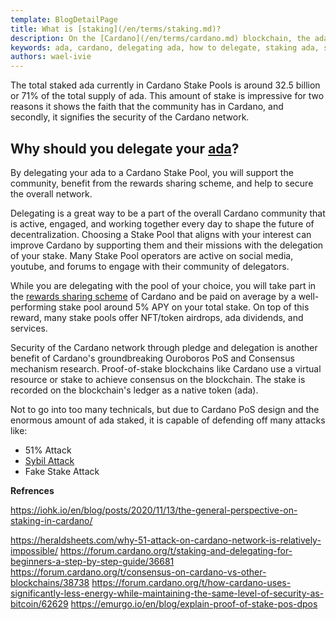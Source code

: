 ```yaml
---
template: BlogDetailPage
title: What is [staking](/en/terms/staking.md)?
description: On the [Cardano](/en/terms/cardano.md) blockchain, the ada held by wallets represents the stake in the network; the ability to use your stake to either [pledge](/en/terms/pledge.md) or delegate is one of the core elements of Cardano.
keywords: ada, cardano, delegating ada, how to delegate, staking ada, staking
authors: wael-ivie
---
```


The total staked ada currently in Cardano Stake Pools is around 32.5 billion or 71% of the total supply of ada. This amount of stake is impressive for two reasons it shows the faith that the community has in Cardano, and secondly, it signifies the security of the Cardano network. 

## Why should you delegate your [ada](/en/terms/ada.md)? 

By delegating your ada to a Cardano Stake Pool, you will support the community, benefit from the rewards sharing scheme, and help to secure the overall network. 

Delegating is a great way to be a part of the overall Cardano community that is active, engaged, and working together every day to shape the future of decentralization. Choosing a Stake Pool that aligns with your interest can improve Cardano by supporting them and their missions with the delegation of your stake. Many Stake Pool operators are active on social media, youtube, and forums to engage with their community of delegators.

While you are delegating with the pool of your choice, you will take part in the [rewards sharing scheme](https://arxiv.org/abs/1807.11218) of Cardano and be paid on average by a well-performing stake pool around 5% APY on your total stake. On top of this reward, many stake pools offer NFT/token airdrops, ada dividends, and services. 

Security of the Cardano network through pledge and delegation is another benefit of Cardano's groundbreaking Ouroboros PoS and Consensus mechanism research. Proof-of-stake blockchains like Cardano use a virtual resource or stake to achieve consensus on the blockchain. The stake is recorded on the blockchain's ledger as a native token (ada).

Not to go into too many technicals, but due to Cardano PoS design and the enormous amount of ada staked, it is capable of defending off many attacks like:
- 51% Attack
- [Sybil Attack](/en/terms/sybil-attack.md)
- Fake Stake Attack 


**Refrences**

https://iohk.io/en/blog/posts/2020/11/13/the-general-perspective-on-staking-in-cardano/

https://heraldsheets.com/why-51-attack-on-cardano-network-is-relatively-impossible/
https://forum.cardano.org/t/staking-and-delegating-for-beginners-a-step-by-step-guide/36681
https://forum.cardano.org/t/consensus-on-cardano-vs-other-blockchains/38738
https://forum.cardano.org/t/how-cardano-uses-significantly-less-energy-while-maintaining-the-same-level-of-security-as-bitcoin/62629
https://emurgo.io/en/blog/explain-proof-of-stake-pos-dpos
